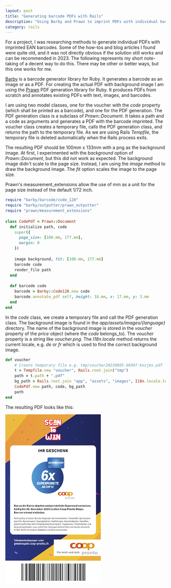 ```yaml
---
layout: post
title: "Generating barcode PDFs with Rails"
description: "Using Barby and Prawn to imprint PDFs with individual barcodes."
category: rails
---
```


For a project, I was researching methods to generate individual PDFs with imprinted EAN barcodes. Some of the how-tos and blog articles I found were quite old, and it was not directly obvious if the solution still works and can be recommended in 2023. The following represents my short note-taking of a decent way to do this. There may be other or better ways, but this one works for me.

[Barby](https://github.com/toretore/barby) is a barcode generator library for Ruby. It generates a barcode as an image or as a PDF. For creating the actual PDF with background image I am using the [Prawn](https://github.com/prawnpdf/prawn) PDF generation library for Ruby. It produces PDFs from scratch and annotates existing PDFs with text, images, and barcodes.

I am using two model classes, one for the voucher with the _code_ property (which shall be printed as a barcode), and one for the PDF generation. The PDF generation class is a subclass of _Prawn::Document_. It takes a path and a code as arguments and generates a PDF with the barcode imprinted. The voucher class creates a temporary file, calls the PDF generation class, and returns the path to the temporary file. As we are using Rails _Tempfile_, the temporary file is deleted automatically when the Rails process exits.

The resulting PDF should be 100mm x 133mm with a png as the background image. At first, I experimented with the _background_ option of _Prawn::Document_, but this did not work as expected. The background image didn't scale to the page size. Instead, I am using the _image_ method to draw the background image. The _fit_ option scales the image to the page size.

Prawn's measurement_extensions allow the use of mm as a unit for the page size instead of the default 1/72 inch.


```ruby
require "barby/barcode/code_128"
require "barby/outputter/prawn_outputter"
require "prawn/measurement_extensions"

class CodePdf < Prawn::Document
  def initialize path, code
    super({
      page_size: [100.mm, 177.mm],
      margin: 0
    })

    image background, fit: [100.mm, 177.mm]
    barcode code
    render_file path
  end

  def barcode code
    barcode = Barby::Code128.new code
    barcode.annotate_pdf self, height: 18.mm, x: 17.mm, y: 3.mm
  end
end
```

In the _code_ class, we create a temporary file and call the PDF generation class. The background image is found in the _app/assets/images/{language}_ directory. The name of the background image is stored in the _voucher_ property of the _price_ object (where the _code_ belongs_to). The _voucher_ property is a string like _voucher.png_. The _I18n.locale_ method returns the current locale, e.g. _de_ or _fr_ which is used to find the correct background image.

```ruby
def voucher
    # Create temporary file e.g. tmp/voucher20230805-66997-kozjms.pdf
    t = Tempfile.new "voucher", Rails.root.join("tmp")
    path = t.path + ".pdf"
    bg_path = Rails.root.join "app", "assets", "images", I18n.locale.to_s, price.voucher
    CodePdf.new path, code, bg_path
    path
end

```

The resulting PDF looks like this:

![PDF with barcode](/images/voucherpdf.png)
